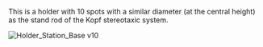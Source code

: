 This is a holder with 10 spots with a similar diameter (at the central height) as the stand rod of the Kopf stereotaxic system. 


![Holder_Station_Base v10](https://user-images.githubusercontent.com/32208791/198163175-d870dd0c-fa00-4885-a1e4-b60287c88259.png)

